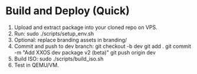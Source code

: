 # Build and Deploy (Quick)
1. Upload and extract package into your cloned repo on VPS.
2. Run: sudo ./scripts/setup_env.sh
3. Optional: replace branding assets in branding/
4. Commit and push to dev branch:
   git checkout -b dev
   git add .
   git commit -m "Add XXOS dev package v2 (beta)"
   git push origin dev
5. Build ISO: sudo ./scripts/build_iso.sh
6. Test in QEMU/VM.
